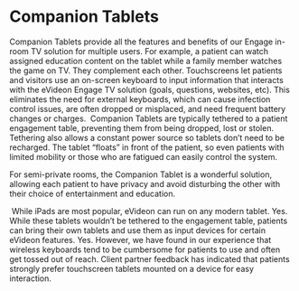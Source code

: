 # Companion Tablets

Companion Tablets provide all the features and benefits of our Engage in-room TV solution for multiple users. For example, a patient can watch assigned education content on the tablet while a family member watches the game on TV. They complement each other.
Touchscreens let patients and visitors use an on-screen keyboard to input information that interacts with the eVideon Engage TV solution (goals, questions, websites, etc). This eliminates the need for external keyboards, which can cause infection control issues, are often dropped or misplaced, and need frequent battery changes or charges.
‍
Companion Tablets are typically tethered to a patient engagement table, preventing them from being dropped, lost or stolen. Tethering also allows a constant power source so tablets don’t need to be recharged. The tablet “floats” in front of the patient, so even patients with limited mobility or those who are fatigued can easily control the system.

For semi-private rooms, the Companion Tablet is a wonderful solution, allowing each patient to have privacy and avoid disturbing the other with their choice of entertainment and education.

‍
While iPads are most popular, eVideon can run on any modern tablet.
Yes. While these tablets wouldn’t be tethered to the engagement table, patients can bring their own tablets and use them as input devices for certain eVideon features.
Yes. However, we have found in our experience that wireless keyboards tend to be cumbersome for patients to use and often get tossed out of reach. Client partner feedback has indicated that patients strongly prefer touchscreen tablets mounted on a device for easy interaction.